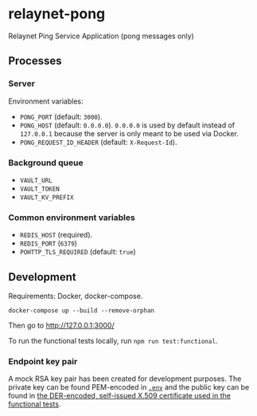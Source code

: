 # relaynet-pong
Relaynet Ping Service Application (pong messages only)

## Processes

### Server

Environment variables:

- `PONG_PORT` (default: `3000`).
- `PONG_HOST` (default: `0.0.0.0`). `0.0.0.0` is used by default instead of `127.0.0.1` because the server is only meant to be used via Docker.
- `PONG_REQUEST_ID_HEADER` (default: `X-Request-Id`).

### Background queue

- `VAULT_URL`
- `VAULT_TOKEN`
- `VAULT_KV_PREFIX`

### Common environment variables

- `REDIS_HOST` (required).
- `REDIS_PORT` (`6379`)
- `POHTTP_TLS_REQUIRED` (default: `true`)

## Development

Requirements: Docker, docker-compose.

```
docker-compose up --build --remove-orphan
```

Then go to http://127.0.0.1:3000/

To run the functional tests locally, run `npm run test:functional`.

### Endpoint key pair

A mock RSA key pair has been created for development purposes. The private key can be found PEM-encoded in [`.env`](./.env) and the public key can be found in [the DER-encoded, self-issued X.509 certificate used in the functional tests](./src/functional_tests/endpoint-certificate.der).
